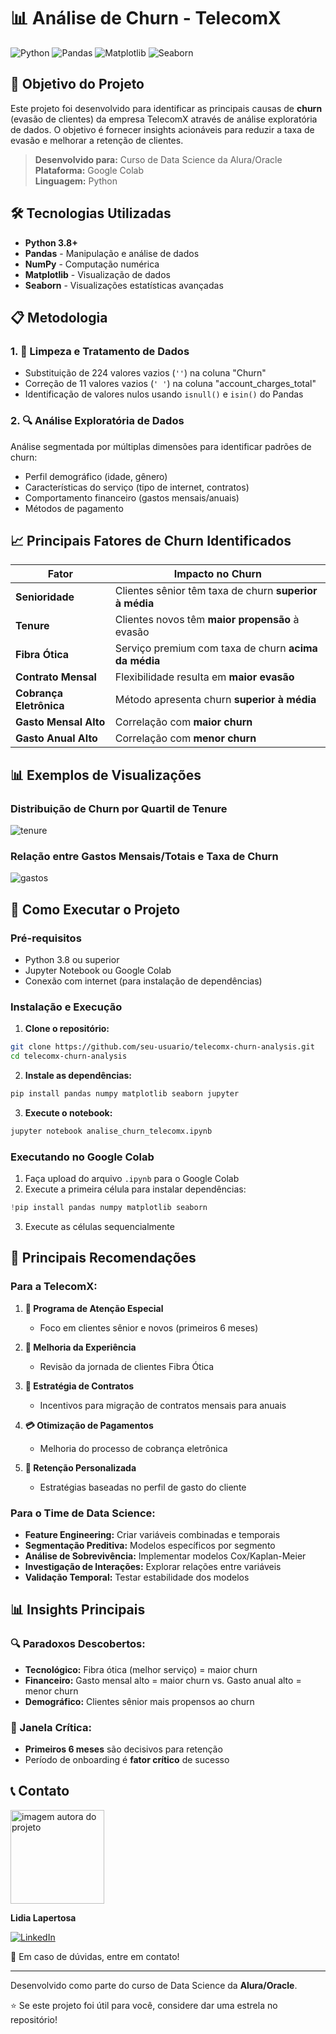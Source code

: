 # 📊 Análise de Churn - TelecomX

![Python](https://img.shields.io/badge/Python-3.8+-blue.svg)
![Pandas](https://img.shields.io/badge/Pandas-1.3+-green.svg)
![Matplotlib](https://img.shields.io/badge/Matplotlib-3.5+-orange.svg)
![Seaborn](https://img.shields.io/badge/Seaborn-0.11+-red.svg)

## 🎯 Objetivo do Projeto

Este projeto foi desenvolvido para identificar as principais causas de **churn** (evasão de clientes) da empresa TelecomX através de análise exploratória de dados. O objetivo é fornecer insights acionáveis para reduzir a taxa de evasão e melhorar a retenção de clientes.

> **Desenvolvido para:** Curso de Data Science da Alura/Oracle  
> **Plataforma:** Google Colab  
> **Linguagem:** Python

## 🛠️ Tecnologias Utilizadas

- **Python 3.8+**
- **Pandas** - Manipulação e análise de dados
- **NumPy** - Computação numérica
- **Matplotlib** - Visualização de dados
- **Seaborn** - Visualizações estatísticas avançadas

## 📋 Metodologia

### 1. 🧹 Limpeza e Tratamento de Dados
- Substituição de 224 valores vazios (`''`) na coluna "Churn"
- Correção de 11 valores vazios (`' '`) na coluna "account_charges_total"
- Identificação de valores nulos usando `isnull()` e `isin()` do Pandas

### 2. 🔍 Análise Exploratória de Dados
Análise segmentada por múltiplas dimensões para identificar padrões de churn:
- Perfil demográfico (idade, gênero)
- Características do serviço (tipo de internet, contratos)
- Comportamento financeiro (gastos mensais/anuais)
- Métodos de pagamento

## 📈 Principais Fatores de Churn Identificados

| Fator | Impacto no Churn |
|-------|------------------|
| **Senioridade** | Clientes sênior têm taxa de churn **superior à média** |
| **Tenure** | Clientes novos têm **maior propensão** à evasão |
| **Fibra Ótica** | Serviço premium com taxa de churn **acima da média** |
| **Contrato Mensal** | Flexibilidade resulta em **maior evasão** |
| **Cobrança Eletrônica** | Método apresenta churn **superior à média** |
| **Gasto Mensal Alto** | Correlação com **maior churn** |
| **Gasto Anual Alto** | Correlação com **menor churn** |

## 📊 Exemplos de Visualizações

### Distribuição de Churn por Quartil de Tenure
![tenure](https://github.com/user-attachments/assets/225ae52c-ab93-455e-85e1-da350dbf5e40)


### Relação entre Gastos Mensais/Totais e Taxa de Churn
![gastos](https://github.com/user-attachments/assets/a77de266-026f-42ac-adf8-e21edb8bcfc2)


## 🚀 Como Executar o Projeto

### Pré-requisitos
- Python 3.8 ou superior
- Jupyter Notebook ou Google Colab
- Conexão com internet (para instalação de dependências)

### Instalação e Execução

1. **Clone o repositório:**
```bash
git clone https://github.com/seu-usuario/telecomx-churn-analysis.git
cd telecomx-churn-analysis
```

2. **Instale as dependências:**
```bash
pip install pandas numpy matplotlib seaborn jupyter
```

3. **Execute o notebook:**
```bash
jupyter notebook analise_churn_telecomx.ipynb
```

### Executando no Google Colab

1. Faça upload do arquivo `.ipynb` para o Google Colab
2. Execute a primeira célula para instalar dependências:
```python
!pip install pandas numpy matplotlib seaborn
```
3. Execute as células sequencialmente

## 🎯 Principais Recomendações

### Para a TelecomX:

1. **🎯 Programa de Atenção Especial**
   - Foco em clientes sênior e novos (primeiros 6 meses)

2. **🔧 Melhoria da Experiência**
   - Revisão da jornada de clientes Fibra Ótica

3. **💼 Estratégia de Contratos**
   - Incentivos para migração de contratos mensais para anuais

4. **💳 Otimização de Pagamentos**
   - Melhoria do processo de cobrança eletrônica

5. **🎨 Retenção Personalizada**
   - Estratégias baseadas no perfil de gasto do cliente

### Para o Time de Data Science:

- **Feature Engineering:** Criar variáveis combinadas e temporais
- **Segmentação Preditiva:** Modelos específicos por segmento
- **Análise de Sobrevivência:** Implementar modelos Cox/Kaplan-Meier
- **Investigação de Interações:** Explorar relações entre variáveis
- **Validação Temporal:** Testar estabilidade dos modelos

## 📊 Insights Principais

### 🔍 Paradoxos Descobertos:
- **Tecnológico:** Fibra ótica (melhor serviço) = maior churn
- **Financeiro:** Gasto mensal alto = maior churn vs. Gasto anual alto = menor churn
- **Demográfico:** Clientes sênior mais propensos ao churn

### 🎯 Janela Crítica:
- **Primeiros 6 meses** são decisivos para retenção
- Período de onboarding é **fator crítico** de sucesso

## 📞 Contato

<div align="left">
<img src="https://github.com/user-attachments/assets/07594e84-2524-4810-a5dc-58abc9526ca3" alt="imagem autora do projeto" width="150px">

**Lidia Lapertosa**

[![LinkedIn](https://img.shields.io/badge/LinkedIn-0077B5?style=for-the-badge&logo=linkedin&logoColor=white)](https://www.linkedin.com/in/lidia-lapertosa/)

📧 Em caso de dúvidas, entre em contato!

---

Desenvolvido como parte do curso de Data Science da **Alura/Oracle**.

⭐ Se este projeto foi útil para você, considere dar uma estrela no repositório!
